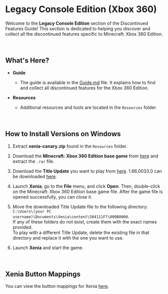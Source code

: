 # Legacy Console Edition (Xbox 360)

Welcome to the **Legacy Console Edition** section of the Discontinued Features Guide! This section is dedicated to helping you discover and collect all the discontinued features specific to Minecraft: Xbox 360 Edition.
<br><br><br>


## What's Here?

- **Guide**
  - The guide is available in the [Guide.md](https://github.com/p12h4/DF-Guide/blob/main/LCE/Guide.md) file. It explains how to find and collect all discontinued features for the Xbox 360 Edition.

- **Resources**
  - Additional resources and tools are located in the `Resources` folder.
<br><br><br>


## How to Install Versions on Windows

1. Extract **xenia-canary.zip** found in the `Resources` folder.

2. Download the **Minecraft: Xbox 360 Edition base game** from [here](https://archive.org/download/minecraft-xbox-360-edition-base-game/49AAD81B9FCDA45E4A03D71BFCB353F8FADB236C58.rar) and extract the `.rar` file.

3. Download the **Title Update** you want to play from [here](https://archive.org/download/Minecraft-Xbox360-TUs/). 1.66.0033.0 can be downloaded [here](https://archive.org/download/minecraft-reloaded-1.66.0033.0/Minecraft%20Reloaded.rar/Minecraft%20Reloaded%2F00000001%2F00080000%2F0000000100000000).

4. Launch **Xenia**, go to the **File** menu, and click **Open**. Then, double-click on the Minecraft: Xbox 360 Edition base game file. After the game file is opened successfully, you can close it.

5. Move the downloaded Title Update file to the following directory:  
   `C:\Users\(your PC username)\Documents\Xenia\content\584111F7\000B0000`.  
   If any of these folders do not exist, create them with the exact names provided.  
   To play with a different Title Update, delete the existing file in that directory and replace it with the one you want to use.

6. Launch **Xenia** and start the game.
<br><br><br>


## Xenia Button Mappings

You can view the button mappings for Xenia [here](https://github.com/p12h4/DF-Guide/blob/main/LCE/Resources/mappings.png).